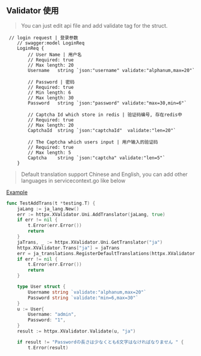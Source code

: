 ## Validator 使用

> You can just edit api file and add validate tag for the struct. 

```text
 // login request | 登录参数
    // swagger:model LoginReq
    LoginReq {
        // User Name | 用户名
        // Required: true
        // Max length: 20
        Username   string `json:"username" validate:"alphanum,max=20"`

        // Password | 密码
        // Required: true
        // Min length: 6
        // Max length: 30
        Password   string `json:"password" validate:"max=30,min=6"`

        // Captcha Id which store in redis | 验证码编号, 存在redis中
        // Required: true
        // Max length: 20
        CaptchaId  string `json:"captchaId"  validate:"len=20"`

        // The Captcha which users input | 用户输入的验证码
        // Required: true
        // Max length: 5
        Captcha    string `json:"captcha" validate:"len=5"`
    }
```

> Default translation support Chinese and English, you can add other languages in servicecontext.go like below

[Example](https://github.com/suyuan32/simple-admin-core/blob/master/api/internal/svc/servicecontext_test.go)

```go
func TestAddTrans(t *testing.T) {
	jaLang := ja_lang.New()
	err := httpx.XValidator.Uni.AddTranslator(jaLang, true)
	if err != nil {
		t.Error(err.Error())
		return
	}
	jaTrans, _ := httpx.XValidator.Uni.GetTranslator("ja")
	httpx.XValidator.Trans["ja"] = jaTrans
	err = ja_translations.RegisterDefaultTranslations(httpx.XValidator.Validator, jaTrans)
	if err != nil {
		t.Error(err.Error())
		return
	}

	type User struct {
		Username string `validate:"alphanum,max=20"`
		Password string `validate:"min=6,max=30"`
	}
	u := User{
		Username: "admin",
		Password: "1",
	}
	result := httpx.XValidator.Validate(u, "ja")

	if result != "Passwordの長さは少なくとも6文字はなければなりません " {
		t.Error(result)

```